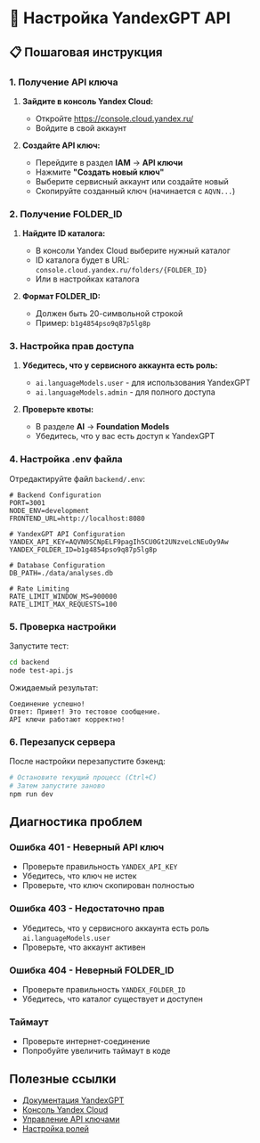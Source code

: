 # 🔧 Настройка YandexGPT API

## 📋 Пошаговая инструкция

### 1. Получение API ключа

1. **Зайдите в консоль Yandex Cloud:**
   - Откройте https://console.cloud.yandex.ru/
   - Войдите в свой аккаунт

2. **Создайте API ключ:**
   - Перейдите в раздел **IAM** → **API ключи**
   - Нажмите **"Создать новый ключ"**
   - Выберите сервисный аккаунт или создайте новый
   - Скопируйте созданный ключ (начинается с `AQVN...`)

### 2. Получение FOLDER_ID

1. **Найдите ID каталога:**
   - В консоли Yandex Cloud выберите нужный каталог
   - ID каталога будет в URL: `console.cloud.yandex.ru/folders/{FOLDER_ID}`
   - Или в настройках каталога

2. **Формат FOLDER_ID:**
   - Должен быть 20-символьной строкой
   - Пример: `b1g4854pso9q87p5lg8p`

### 3. Настройка прав доступа

1. **Убедитесь, что у сервисного аккаунта есть роль:**
   - `ai.languageModels.user` - для использования YandexGPT
   - `ai.languageModels.admin` - для полного доступа

2. **Проверьте квоты:**
   - В разделе **AI** → **Foundation Models**
   - Убедитесь, что у вас есть доступ к YandexGPT

### 4. Настройка .env файла

Отредактируйте файл `backend/.env`:

```env
# Backend Configuration
PORT=3001
NODE_ENV=development
FRONTEND_URL=http://localhost:8080

# YandexGPT API Configuration
YANDEX_API_KEY=AQVN0SCNpELF9pagIh5CU0Gt2UNzveLcNEuOy9Aw
YANDEX_FOLDER_ID=b1g4854pso9q87p5lg8p

# Database Configuration
DB_PATH=./data/analyses.db

# Rate Limiting
RATE_LIMIT_WINDOW_MS=900000
RATE_LIMIT_MAX_REQUESTS=100
```

### 5. Проверка настройки

Запустите тест:

```bash
cd backend
node test-api.js
```

Ожидаемый результат:
```
Соединение успешно!
Ответ: Привет! Это тестовое сообщение.
API ключи работают корректно!
```

### 6. Перезапуск сервера

После настройки перезапустите бэкенд:

```bash
# Остановите текущий процесс (Ctrl+C)
# Затем запустите заново
npm run dev
```

## Диагностика проблем

### Ошибка 401 - Неверный API ключ
- Проверьте правильность `YANDEX_API_KEY`
- Убедитесь, что ключ не истек
- Проверьте, что ключ скопирован полностью

### Ошибка 403 - Недостаточно прав
- Убедитесь, что у сервисного аккаунта есть роль `ai.languageModels.user`
- Проверьте, что аккаунт активен

### Ошибка 404 - Неверный FOLDER_ID
- Проверьте правильность `YANDEX_FOLDER_ID`
- Убедитесь, что каталог существует и доступен

### Таймаут
- Проверьте интернет-соединение
- Попробуйте увеличить таймаут в коде

## Полезные ссылки

- [Документация YandexGPT](https://yandex.cloud/ru/docs/foundation-models/)
- [Консоль Yandex Cloud](https://console.cloud.yandex.ru/)
- [Управление API ключами](https://console.cloud.yandex.ru/iam/api-keys)
- [Настройка ролей](https://console.cloud.yandex.ru/iam/roles)